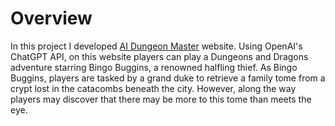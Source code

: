 # Overview
In this project I developed [AI Dungeon Master](https://nathan-wheeler.github.io/ai_dungeon_master/) website. Using OpenAI's ChatGPT API, on this website players can play a Dungeons and Dragons adventure starring Bingo Buggins, a renowned halfling thief. As Bingo Buggins, players are tasked by a grand duke to retrieve a family tome from a crypt lost in the catacombs beneath the city. However, along the way players may discover that there may be more to this tome than meets the eye. 
